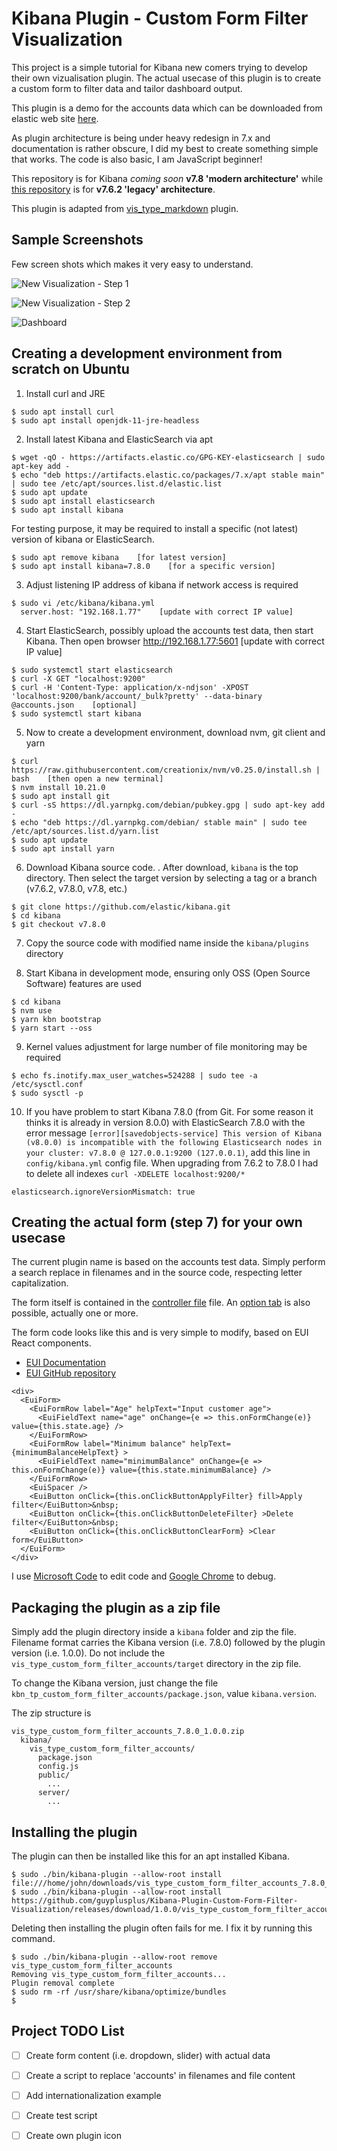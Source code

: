 # Kibana Plugin - Custom Form Filter Visualization 

This project is a simple tutorial for Kibana new comers trying to develop their own vizualisation plugin. The actual usecase of this plugin is to create a custom form to filter data and tailor dashboard output.

This plugin is a demo for the accounts data which can be downloaded from elastic web site [here](https://download.elastic.co/demos/kibana/gettingstarted/accounts.zip).

As plugin architecture is being under heavy redesign in 7.x and documentation is rather obscure, I did my best to create something simple that works. The code is also basic, I am JavaScript beginner!

This repository is for Kibana *coming soon* **v7.8 'modern architecture'** while [this repository](https://github.com/guyplusplus/Kibana-Plugin-Custom-Form-Filter-Visualization-Legacy) is for **v7.6.2 'legacy' architecture**.

This plugin is adapted from [vis_type_markdown](https://github.com/elastic/kibana/tree/7.8/src/plugins/vis_type_markdown) plugin.

## Sample Screenshots

Few screen shots which makes it very easy to understand.

![New Visualization - Step 1](./new-visualization1.png)

![New Visualization - Step 2](./new-visualization2.png)

![Dashboard](./dashboard.png)

## Creating a development environment from scratch on Ubuntu

1. Install curl and JRE

```
$ sudo apt install curl
$ sudo apt install openjdk-11-jre-headless
```

2. Install latest Kibana and ElasticSearch via apt

```shell
$ wget -qO - https://artifacts.elastic.co/GPG-KEY-elasticsearch | sudo apt-key add -
$ echo "deb https://artifacts.elastic.co/packages/7.x/apt stable main" | sudo tee /etc/apt/sources.list.d/elastic.list
$ sudo apt update
$ sudo apt install elasticsearch
$ sudo apt install kibana
```

For testing purpose, it may be required to install a specific (not latest) version of kibana or ElasticSearch.

```
$ sudo apt remove kibana    [for latest version]
$ sudo apt install kibana=7.8.0    [for a specific version]
```

3. Adjust listening IP address of kibana if network access is required

```
$ sudo vi /etc/kibana/kibana.yml
  server.host: "192.168.1.77"    [update with correct IP value]
```

4. Start ElasticSearch, possibly upload the accounts test data, then start Kibana. Then open browser http://192.168.1.77:5601    [update with correct IP value]

```
$ sudo systemctl start elasticsearch
$ curl -X GET "localhost:9200"
$ curl -H 'Content-Type: application/x-ndjson' -XPOST 'localhost:9200/bank/account/_bulk?pretty' --data-binary @accounts.json    [optional]
$ sudo systemctl start kibana
```

5. Now to create a development environment, download nvm, git client and yarn

```
$ curl https://raw.githubusercontent.com/creationix/nvm/v0.25.0/install.sh | bash    [then open a new terminal]
$ nvm install 10.21.0
$ sudo apt install git
$ curl -sS https://dl.yarnpkg.com/debian/pubkey.gpg | sudo apt-key add -
$ echo "deb https://dl.yarnpkg.com/debian/ stable main" | sudo tee /etc/apt/sources.list.d/yarn.list
$ sudo apt update
$ sudo apt install yarn
```

6. Download Kibana source code. . After download, `kibana` is the top directory. Then select the target version by selecting a tag or a branch (v7.6.2, v7.8.0, v7.8, etc.)

```
$ git clone https://github.com/elastic/kibana.git
$ cd kibana
$ git checkout v7.8.0
```

7. Copy the source code with modified name inside the `kibana/plugins` directory

8. Start Kibana in development mode, ensuring only OSS (Open Source Software) features are used

```
$ cd kibana
$ nvm use
$ yarn kbn bootstrap
$ yarn start --oss
```

9. Kernel values adjustment for large number of file monitoring may be required

```
$ echo fs.inotify.max_user_watches=524288 | sudo tee -a /etc/sysctl.conf
$ sudo sysctl -p
```

10. If you have problem to start Kibana 7.8.0 (from Git. For some reason it thinks it is already in version 8.0.0) with ElasticSearch 7.8.0 with the error message `[error][savedobjects-service] This version of Kibana (v8.0.0) is incompatible with the following Elasticsearch nodes in your cluster: v7.8.0 @ 127.0.0.1:9200 (127.0.0.1)`, add this line in `config/kibana.yml` config file. When upgrading from 7.6.2 to 7.8.0 I had to delete all indexes `curl -XDELETE localhost:9200/*`

```
elasticsearch.ignoreVersionMismatch: true
```

## Creating the actual form (step 7) for your own usecase

The current plugin name is based on the accounts test data. Simply perform a search replace in filenames and in the source code, respecting letter capitalization.

The form itself is contained in the [controller file](https://github.com/guyplusplus/Kibana-Plugin-Custom-Form-Filter-Visualization/blob/master/vis_type_custom_form_filter_accounts/public/custom_form_filter_accounts_vis_controller.tsx) file. An [option tab](https://github.com/guyplusplus/Kibana-Plugin-Custom-Form-Filter-Visualization/blob/master/vis_type_custom_form_filter_accounts/public/custom_form_filter_accounts_options.tsx) is also possible, actually one or more.

The form code looks like this and is very simple to modify, based on EUI React components.
* [EUI Documentation](https://elastic.github.io/eui/#/)
* [EUI GitHub repository](https://github.com/elastic/eui)

```
<div>
  <EuiForm>
    <EuiFormRow label="Age" helpText="Input customer age">
      <EuiFieldText name="age" onChange={e => this.onFormChange(e)} value={this.state.age} />
    </EuiFormRow>
    <EuiFormRow label="Minimum balance" helpText={minimumBalanceHelpText} >
      <EuiFieldText name="minimumBalance" onChange={e => this.onFormChange(e)} value={this.state.minimumBalance} />
    </EuiFormRow>
    <EuiSpacer />
    <EuiButton onClick={this.onClickButtonApplyFilter} fill>Apply filter</EuiButton>&nbsp;
    <EuiButton onClick={this.onClickButtonDeleteFilter} >Delete filter</EuiButton>&nbsp;
    <EuiButton onClick={this.onClickButtonClearForm} >Clear form</EuiButton>
  </EuiForm>
</div>
```

I use [Microsoft Code](https://code.visualstudio.com/) to edit code and [Google Chrome](https://www.google.com/chrome/) to debug.

## Packaging the plugin as a zip file

Simply add the plugin directory inside a `kibana` folder and zip the file. Filename format carries the Kibana version (i.e. 7.8.0) followed by the plugin version (i.e. 1.0.0). Do not include the `vis_type_custom_form_filter_accounts/target` directory in the zip file.

To change the Kibana version, just change the file `kbn_tp_custom_form_filter_accounts/package.json`, value `kibana.version`.

The zip structure is

```
vis_type_custom_form_filter_accounts_7.8.0_1.0.0.zip
  kibana/
    vis_type_custom_form_filter_accounts/
      package.json
      config.js
      public/
        ...
      server/
        ...
```

## Installing the plugin

The plugin can then be installed like this for an apt installed Kibana.

```
$ sudo ./bin/kibana-plugin --allow-root install file:///home/john/downloads/vis_type_custom_form_filter_accounts_7.8.0_1.0.0.zip
$ sudo ./bin/kibana-plugin --allow-root install https://github.com/guyplusplus/Kibana-Plugin-Custom-Form-Filter-Visualization/releases/download/1.0.0/vis_type_custom_form_filter_accounts_7.8.0_1.0.0.zip
```

Deleting then installing the plugin often fails for me. I fix it by running this command.

```
$ sudo ./bin/kibana-plugin --allow-root remove vis_type_custom_form_filter_accounts
Removing vis_type_custom_form_filter_accounts...
Plugin removal complete
$ sudo rm -rf /usr/share/kibana/optimize/bundles
$
```

## Project TODO List

- [ ] Create form content (i.e. dropdown, slider) with actual data
- [ ] Create a script to replace 'accounts' in filenames and file content
- [ ] Add internationalization example
- [ ] Create test script
- [ ] Create own plugin icon


